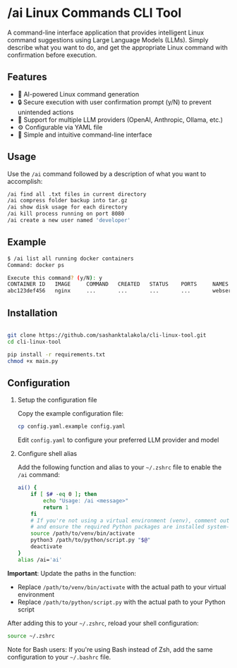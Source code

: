 # /ai Linux Commands CLI Tool

A command-line interface application that provides intelligent Linux command suggestions using Large Language Models (LLMs). Simply describe what you want to do, and get the appropriate Linux command with confirmation before execution.

## Features
* 🤖 AI-powered Linux command generation
* 🔒 Secure execution with user confirmation prompt (y/N) to prevent unintended actions
* 🔧 Support for multiple LLM providers (OpenAI, Anthropic, Ollama, etc.)
* ⚙️ Configurable via YAML file
* 🚀 Simple and intuitive command-line interface

## Usage
Use the `/ai` command followed by a description of what you want to accomplish:
```bash
/ai find all .txt files in current directory
/ai compress folder backup into tar.gz
/ai show disk usage for each directory
/ai kill process running on port 8080
/ai create a new user named 'developer'
```

## Example
```bash
$ /ai list all running docker containers
Command: docker ps

Execute this command? (y/N): y
CONTAINER ID   IMAGE     COMMAND   CREATED   STATUS    PORTS     NAMES
abc123def456   nginx     ...       ...       ...       ...       webserver
```


## Installation
```bash

git clone https://github.com/sashanktalakola/cli-linux-tool.git
cd cli-linux-tool

pip install -r requirements.txt
chmod +x main.py
```

## Configuration
1. Setup the configuration file

    Copy the example configuration file:
    ```bash
    cp config.yaml.example config.yaml
    ```
    Edit `config.yaml` to configure your preferred LLM provider and model

2. Configure shell alias

    Add the following function and alias to your `~/.zshrc` file to enable the `/ai` command:

    ```bash
    ai() {
        if [ $# -eq 0 ]; then
            echo "Usage: /ai <message>"
            return 1
        fi
        # If you're not using a virtual environment (venv), comment out the `source` and `deactivate` lines below,
        # and ensure the required Python packages are installed system-wide (e.g., via pip).
        source /path/to/venv/bin/activate
        python3 /path/to/python/script.py "$@"
        deactivate
    }
    alias /ai='ai'
    ```

**Important**: Update the paths in the function:
* Replace `/path/to/venv/bin/activate` with the actual path to your virtual environment
* Replace `/path/to/python/script.py` with the actual path to your Python script

After adding this to your `~/.zshrc`, reload your shell configuration:
```bash
source ~/.zshrc
```

Note for Bash users: If you're using Bash instead of Zsh, add the same configuration to your `~/.bashrc` file.